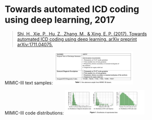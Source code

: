 # Towards automated ICD coding using deep learning, 2017
> [Shi, H., Xie, P., Hu, Z., Zhang, M., & Xing, E. P. (2017). Towards automated ICD coding using deep learning. arXiv preprint arXiv:1711.04075.](https://arxiv.org/pdf/1711.04075.pdf)

MIMIC-III text samples:
<img src="images/samples-mimic3.png" width=50% height=50%>


MIMIC-III code distributions:
<img src="images/icd9-distribution-mimic3.png" width=50% height=50%>
